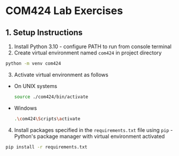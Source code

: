 # COM424 Lab Exercises

## 1. Setup Instructions
1. Install Python 3.10 - configure PATH to run from console terminal
2. Create virtual environment named `com424` in project directory
```bash
python -m venv com424
```
3. Activate virtual environment as follows
- On UNIX systems
    ``` bash 
    source ./com424/bin/activate
- Windows
    ``` bash
    .\com424\Scripts\activate
    ```
4. Install packages specified in the `requirements.txt` file using `pip` - Python's package manager with virtual environment activated
```bash    
pip install -r requirements.txt
```